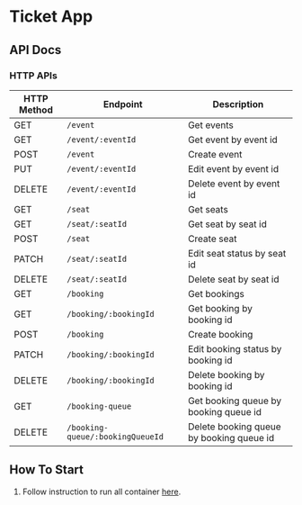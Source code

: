 # Ticket App

## API Docs

### HTTP APIs

| HTTP Method | Endpoint                         | Description                              |
| ----------- | -------------------------------- | ---------------------------------------- |
| GET         | `/event`                         | Get events                               |
| GET         | `/event/:eventId`                | Get event by event id                    |
| POST        | `/event`                         | Create event                             |
| PUT         | `/event/:eventId`                | Edit event by event id                   |
| DELETE      | `/event/:eventId`                | Delete event by event id                 |
| GET         | `/seat`                          | Get seats                                |
| GET         | `/seat/:seatId`                  | Get seat by seat id                      |
| POST        | `/seat`                          | Create seat                              |
| PATCH       | `/seat/:seatId`                  | Edit seat status by seat id              |
| DELETE      | `/seat/:seatId`                  | Delete seat by seat id                   |
| GET         | `/booking`                       | Get bookings                             |
| GET         | `/booking/:bookingId`            | Get booking by booking id                |
| POST        | `/booking`                       | Create booking                           |
| PATCH       | `/booking/:bookingId`            | Edit booking status by booking id        |
| DELETE      | `/booking/:bookingId`            | Delete booking by booking id             |
| GET         | `/booking-queue`                 | Get booking queue by booking queue id    |
| DELETE      | `/booking-queue/:bookingQueueId` | Delete booking queue by booking queue id |

## How To Start

1. Follow instruction to run all container [here](../readme.md).
